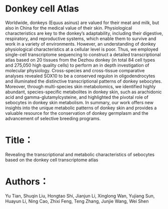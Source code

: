 # Donkey cell Atlas
Worldwide, donkeys (Equus asinus) are valued for their meat and milk, but also in China for the medical value of their skin. Physiological characteristics are key to the donkey’s adaptability, including their digestive, respiratory, and reproductive systems, which enable them to survive and work in a variety of environments. However, an understanding of donkey physiological characteristics at a cellular level is poor. Thus, we employed single-cell transcriptome sequencing to construct a detailed transcriptional atlas based on 20 tissues from the Dezhou donkey (in total 84 cell types and 275,050 high quality cells) to perform an in depth investigation of molecular physiology. Cross-species and cross-tissue comparative analyses revealed SOX10 to be a conserved regulon in oligodendrocytes and illuminated the distinctive transcriptional patterns of donkey sebocytes. Moreover, through multi-species skin metabolomics, we identified highly abundant, species-specific metabolites in donkey skin, such as arachidonic acid and gamma-glutamylcysteine, and highlighted the pivotal role of sebocytes in donkey skin metabolism. In summary, our work offers new insights into the unique metabolic patterns of donkey skin and provides a valuable resource for the conservation of donkey germplasm and the advancement of selective breeding programs.

# Title：
Revealing the transcriptional and metabolic characteristics of sebocytes based on the donkey cell transcriptome atlas

# Authors：
Yu Tian, Shuqin Liu, Hongtao Shi, Jianjun Li, Xinglong Wan, Yujiang Sun, Huayun Li, Ning Cao, Zhixi Feng, Teng Zhang, Junjie Wang, Wei Shen
